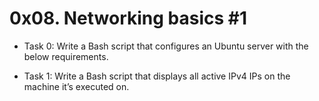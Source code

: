 # 0x08. Networking basics #1

- Task 0:
Write a Bash script that configures an Ubuntu server with the below requirements.

- Task 1:
Write a Bash script that displays all active IPv4 IPs on the machine it’s executed on.
